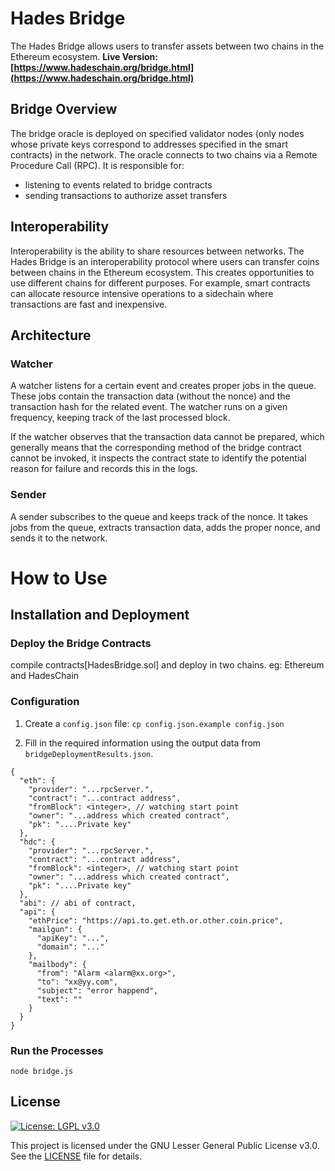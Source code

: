 # Hades Bridge
The Hades Bridge allows users to transfer assets between two chains in the Ethereum ecosystem. 
<b>Live Version: [https://www.hadeschain.org/bridge.html](https://www.hadeschain.org/bridge.html)</b>
## Bridge Overview

The bridge oracle is deployed on specified validator nodes (only nodes whose private keys correspond to addresses specified in the smart contracts) in the network. The oracle connects to two chains via a Remote Procedure Call (RPC). It is responsible for:
- listening to events related to bridge contracts
- sending transactions to authorize asset transfers

## Interoperability

Interoperability is the ability to share resources between networks. The Hades Bridge is an interoperability protocol where users can transfer coins between chains in the Ethereum ecosystem.  This creates opportunities to use different chains for different purposes. For example, smart contracts can allocate resource intensive operations to a sidechain where transactions are fast and inexpensive.

## Architecture

### Watcher
A watcher listens for a certain event and creates proper jobs in the queue. These jobs contain the transaction data (without the nonce) and the transaction hash for the related event. The watcher runs on a given frequency, keeping track of the last processed block.

If the watcher observes that the transaction data cannot be prepared, which generally means that the corresponding method of the bridge contract cannot be invoked, it inspects the contract state to identify the potential reason for failure and records this in the logs. 

### Sender
A sender subscribes to the queue and keeps track of the nonce. It takes jobs from the queue, extracts transaction data, adds the proper nonce, and sends it to the network.


# How to Use

## Installation and Deployment

### Deploy the Bridge Contracts

compile contracts[HadesBridge.sol] and deploy in two chains.
eg: Ethereum and HadesChain
 
### Configuration

1. Create a `config.json` file: `cp config.json.example config.json`

2. Fill in the required information using the output data from `bridgeDeploymentResults.json`. 
```
{
  "eth": {
    "provider": "...rpcServer.",
    "contract": "...contract address",
    "fromBlock": <integer>, // watching start point
    "owner": "...address which created contract",
    "pk": "....Private key"
  },
  "hdc": {
    "provider": "...rpcServer.",
    "contract": "...contract address",
    "fromBlock": <integer>, // watching start point
    "owner": "...address which created contract",
    "pk": "....Private key"
  },
  "abi": // abi of contract, 
  "api": {
    "ethPrice": "https://api.to.get.eth.or.other.coin.price",
    "mailgun": {
      "apiKey": "...",
      "domain": "..."
    },
    "mailbody": {
      "from": "Alarm <alarm@xx.org>",
      "to": "xx@yy.com",
      "subject": "error happend",
      "text": ""
    }
  }
}
```

### Run the Processes
`node bridge.js`

## License

[![License: LGPL v3.0](https://img.shields.io/badge/License-LGPL%20v3-blue.svg)](https://www.gnu.org/licenses/lgpl-3.0)

This project is licensed under the GNU Lesser General Public License v3.0. See the [LICENSE](LICENSE) file for details.

